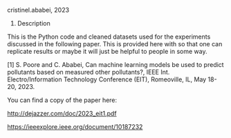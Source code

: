 cristinel.ababei, 2023

1) Description

This is the Python code and cleaned datasets used for the experiments
discussed in the following paper. This is provided here with so that
one can replicate results or maybe it will just be helpful to people
in some way.

[1] S. Poore and C. Ababei, Can machine learning models be used to predict 
pollutants based on measured other pollutants?, IEEE Int. Electro/Information 
Technology Conference (EIT), Romeoville, IL, May 18-20, 2023. 

You can find a copy of the paper here:

http://dejazzer.com/doc/2023_eit1.pdf

https://ieeexplore.ieee.org/document/10187232
